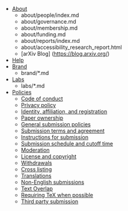 * [About](about/index.md)
    - about/people/index.md
    - about/governance.md
    - about/membership.md
    - about/funding.md
    - about/reports/index.md
    - about/accessibility_research_report.html
    - [arXiv Blog] (https://blog.arxiv.org/)
* [Help](help/)
* [Brand](brand/index.md)
    - brand/*.md
* [Labs](labs/index.md)
    - labs/*.md
* [Policies](help/policies/index.md)
     * [Code of conduct](/help/policies/code_of_conduct.md)
     * [Privacy policy](/help/policies/privacy_policy.md)
     * [Identity, affiliation, and registration](/help/registerhelp.md)
     * [Paper ownership](/help/authority.md)
     * [General submission policies](/help/submit.md)
     * [Submission terms and agreement](/help/policies/submission_agreement.md)
     * [Instructions for submission](/help/policies/instructions_for_submission.md)
     * [Submission schedule and cutoff time](/help/availability.md)
     * [Moderation](/help/moderation.md)
     * [License and copyright](/help/license.md)
     * [Withdrawals](/help/withdraw.md)
     * [Cross listing](/help/cross.md)
     * [Translations](/help/translations.md)
     * [Non-English submissions](/help/faq/multilang.md)
     * [Text Overlap](/help/overlap.md)
     * [Requiring TeX when possible](/help/faq/whytex.md)
     * [Third party submission](/help/third_party_submission.md)
